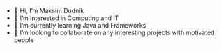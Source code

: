 - 👋 Hi, I’m Maksim Dudnik
- 👀 I’m interested in Computing and IT
- 🌱 I’m currently learning Java and Frameworks
- 💞️ I’m looking to collaborate on any interesting projects with motivated people

<!---
dudnikm/dudnikm is a ✨ special ✨ repository because its `README.md` (this file) appears on your GitHub profile.
You can click the Preview link to take a look at your changes.
--->
